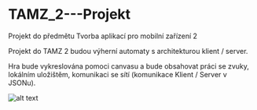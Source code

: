 # TAMZ_2---Projekt
Projekt do předmětu Tvorba aplikací pro mobilní zařízení 2

Projekt do TAMZ 2 budou výherní automaty s architekturou klient / server. 

Hra bude vykreslována pomoci canvasu a bude obsahovat práci se zvuky, lokálním uložištěm, komunikaci se sítí (komunikace Klient / Server v JSONu).




![alt text](https://user-images.githubusercontent.com/33759405/32966191-405a6ec2-cbd9-11e7-99b8-1c108f6f2c01.png)
